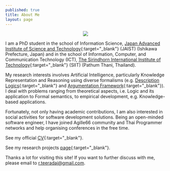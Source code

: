 ```yaml
---
published: true
title: About Me 
layout: page
---
```

<p align="center">
<img src="https://a0.muscache.com/ac/users/4140617/profile_pic/1435810230/original.jpg?interpolation=lanczos-none&crop=w:w;*,*&crop=h:h;*,*&resize=225:*&output-format=jpg&output-quality=70">
</p>

I am a PhD student in the school of Information Science, [Japan Advanced Institute of Science and Technology](http://www.jaist.ac.jp/){:target="_blank"} (JAIST) (Ishikawa Prefecture, Japan) and in the school of Information, Computer, and Communication Technology  (ICT), [The Sirindhorn International Institute of Technology](http://www.siit.tu.ac.th/newsite/){:target="_blank"} (SIIT) (Pathum Thani, Thailand).

My research interests involves Artificial Intelligence, particularly Knowledge Representation and Reasoning using 
diverse formalisms (e.g. [Description Logics](https://en.wikipedia.org/wiki/Description_logic){:target="_blank"} and [Argumentation Framework](https://en.wikipedia.org/wiki/Argumentation_framework){:target="_blank"}). I deal with 
problems ranging from theoretical aspects, i.e. Logic and its application to Formal semantics, to empirical development, e.g. Knowledge-based applications.

Fortunately, not only having academic contributions, I am also interested in social activities for software development solutions. Being an open-minded software engineer, I have joined Agille66 community and Thai Programmer networks and help organising conferences in the free time.

See my official [CV](https://drive.google.com/file/d/0B3XK_HW-FzZaMldXMm52V3RpV2c/view){:target="_blank"}.

See my research projects [page](https://sites.google.com/site/tracharak/home){:target="_blank"}.

Thanks a lot for visiting this site! If you want to further discuss with me, please email to <r.teeradaj@gmail.com>.
